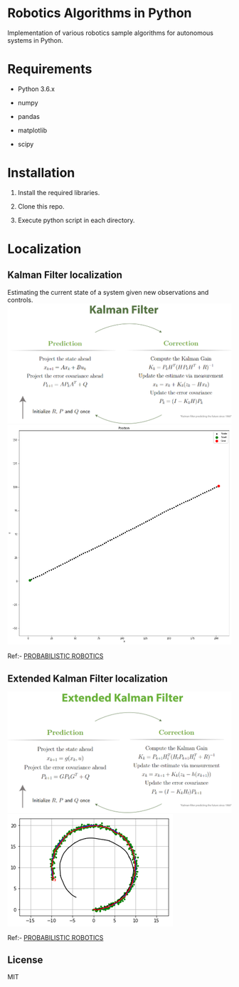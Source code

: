 
# Robotics Algorithms in Python

Implementation of various robotics sample algorithms for autonomous systems in Python.


# Requirements

- Python 3.6.x

- numpy

- pandas

- matplotlib

- scipy


# Installation

1. Install the required libraries.

2. Clone this repo.

3. Execute python script in each directory.


# Localization

## Kalman Filter localization

Estimating the current state of a system given new observations and controls. 
![Kalman Filter](kf.png)
![Kalman Filter](kf_graph.png)


Ref:- [PROBABILISTIC ROBOTICS](http://www.probabilistic-robotics.org/)


## Extended Kalman Filter localization
![Extended Kalman Filter](ekf_algo.png)
![Extended Kalman Filter](ekf_graph.png)


Ref:- [PROBABILISTIC ROBOTICS](http://www.probabilistic-robotics.org/)
 
## License 

MIT










